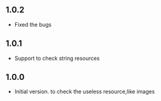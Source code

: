 ## 1.0.2

- Fixed the bugs

## 1.0.1

- Support to check string resources

## 1.0.0

- Initial version. to check the useless resource,like images
